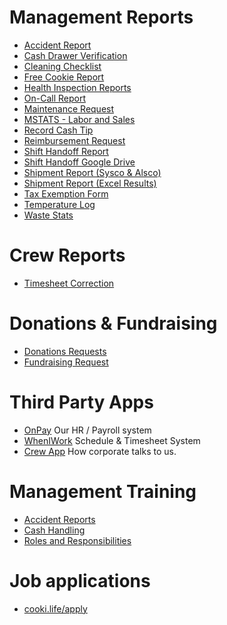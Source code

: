 # Management Reports
- [Accident Report](https://www.jotform.com/cookiecrew/accident)
- [Cash Drawer Verification](https://form.jotform.com/cookiecrew/cash-drawer-report)
- [Cleaning Checklist](https://docs.google.com/document/d/13u80e0naoHtwb5tVp0YO9QH0KibymTQFUhuu_UeQQak/edit?usp=sharing)
- [Free Cookie Report](https://www.jotform.com/cookiecrew/report-free)
- [Health Inspection Reports](https://drive.google.com/drive/folders/1Prbq1ETNC6JpjBkvCF8n8vl1TEu0MyXi)
- [On-Call Report](https://www.jotform.com/cookiecrew/on-call)
- [Maintenance Request](https://form.jotform.com/cookiecrew/maintenance-request)
- [MSTATS - Labor and Sales](https://us-central1-crumb-304019.cloudfunctions.net/stats?t=mstats)
- [Record Cash Tip](https://form.jotform.com/cookiecrew/cash-tip)
- [Reimbursement Request](https://www.jotform.com/cookiecrew/reimbursement)
- [Shift Handoff Report](https://form.jotform.com/cookiecrew/shift-handoff)
- [Shift Handoff Google Drive](https://drive.google.com/drive/folders/1VQYaPPy0xNz6uPIvX8l7-sJa_Nr79hrk)
- [Shipment Report (Sysco & Alsco)](https://www.jotform.com/cookiecrew/report-shipment)
- [Shipment Report (Excel Results)](https://docs.google.com/spreadsheets/d/1EsbEp9Rm5jizjCF5DL9g8G4ORrNxG3FDhrnA9MklfnA/)
- [Tax Exemption Form](https://form.jotform.com/cookiecrew/tax-exemption)
- [Temperature Log](https://form.jotform.com/232627973662163)
- [Waste Stats](https://us-central1-crumb-304019.cloudfunctions.net/stats?t=waste)

# Crew Reports
- [Timesheet Correction](https://www.jotform.com/cookiecrew/timesheet-correction)

# Donations & Fundraising
- [Donations Requests](https://form.jotform.com/cookiecrew/donations)
- [Fundraising Request](https://form.jotform.com/cookiecrew/fundraisers)

# Third Party Apps
- [OnPay](https://onpay.com) Our HR / Payroll system
- [WhenIWork](https://wheniwork.com) Schedule & Timesheet System
- [Crew App](https://crew.crumbl.com) How corporate talks to us.

# Management Training
- [Accident Reports](https://docs.google.com/presentation/d/1GUOx1Swvh7Ax59jMosSXbJLcKEjbOuDKTL9BME8rh3w/edit#slide=id.g2d786d79bc7_0_0)
- [Cash Handling](https://docs.google.com/presentation/d/1iNAd4qjHbfKku3wKErCHFow9Plfs4H8dBWVFCmGmmjk/edit?usp=sharing)
- [Roles and Responsibilities](https://docs.google.com/presentation/d/1jg844q9BiLfOd44IM7f1_0Vsy0Bu5UT0o7-ggK8hLFM/edit?usp=sharing)

# Job applications
- [cooki.life/apply](cooki.life/apply)
